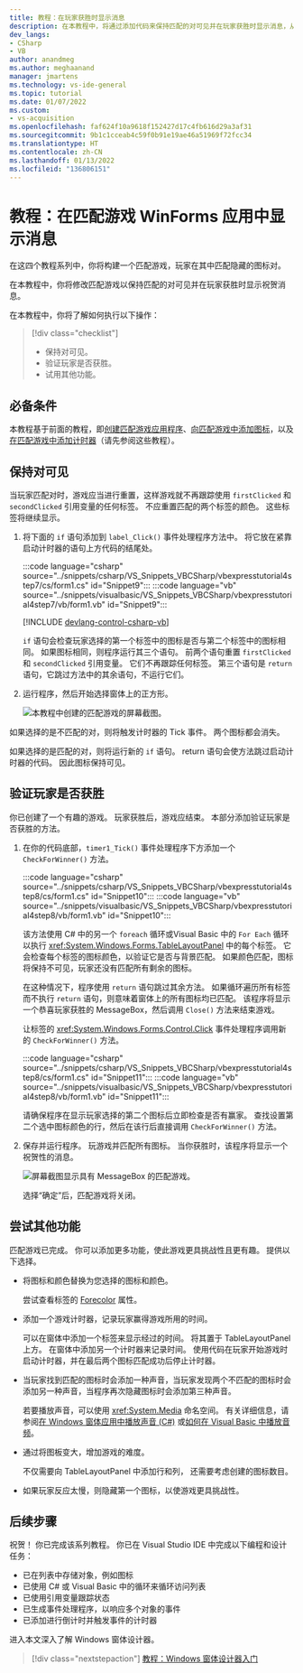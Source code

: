 ```yaml
---
title: 教程：在玩家获胜时显示消息
description: 在本教程中，将通过添加代码来保持匹配的对可见并在玩家获胜时显示消息，从而完成匹配游戏。
dev_langs:
- CSharp
- VB
author: anandmeg
ms.author: meghaanand
manager: jmartens
ms.technology: vs-ide-general
ms.topic: tutorial
ms.date: 01/07/2022
ms.custom:
- vs-acquisition
ms.openlocfilehash: faf624f10a9618f152427d17c4fb616d29a3af31
ms.sourcegitcommit: 9b1c1cceab4c59f0b91e19ae46a51969f72fcc34
ms.translationtype: HT
ms.contentlocale: zh-CN
ms.lasthandoff: 01/13/2022
ms.locfileid: "136806151"
---
```

# <a name="tutorial-display-a-message-in-your-matching-game-winforms-app"></a>教程：在匹配游戏 WinForms 应用中显示消息

在这四个教程系列中，你将构建一个匹配游戏，玩家在其中匹配隐藏的图标对。

在本教程中，你将修改匹配游戏以保持匹配的对可见并在玩家获胜时显示祝贺消息。

在本教程中，你将了解如何执行以下操作：

> [!div class="checklist"]
> - 保持对可见。
> - 验证玩家是否获胜。
> - 试用其他功能。

## <a name="prerequisites"></a>必备条件

本教程基于前面的教程，即[创建匹配游戏应用程序](tutorial-windows-forms-create-match-game.md)、[向匹配游戏中添加图标](tutorial-windows-forms-match-game-icons.md)，以及[在匹配游戏中添加计时器](tutorial-windows-forms-match-game-labels.md)（请先参阅这些教程）。

## <a name="keep-pairs-visible"></a>保持对可见

当玩家匹配对时，游戏应当进行重置，这样游戏就不再跟踪使用 `firstClicked` 和 `secondClicked` 引用变量的任何标签。
不应重置匹配的两个标签的颜色。
这些标签将继续显示。

1. 将下面的 `if` 语句添加到 `label_Click()` 事件处理程序方法中。
   将它放在紧靠启动计时器的语句上方代码的结尾处。

   :::code language="csharp" source="../snippets/csharp/VS_Snippets_VBCSharp/vbexpresstutorial4step7/cs/form1.cs" id="Snippet9":::
   :::code language="vb" source="../snippets/visualbasic/VS_Snippets_VBCSharp/vbexpresstutorial4step7/vb/form1.vb" id="Snippet9":::

   [!INCLUDE [devlang-control-csharp-vb](./includes/devlang-control-csharp-vb.md)]

   `if` 语句会检查玩家选择的第一个标签中的图标是否与第二个标签中的图标相同。
   如果图标相同，则程序运行其三个语句。
   前两个语句重置 `firstClicked` 和 `secondClicked` 引用变量。
   它们不再跟踪任何标签。
   第三个语句是 `return` 语句，它跳过方法中的其余语句，不运行它们。

1. 运行程序，然后开始选择窗体上的正方形。

   ![本教程中创建的匹配游戏的屏幕截图。](../ide/media/tutorial-windows-forms-create-match-game/match-game-final.png)

如果选择的是不匹配的对，则将触发计时器的 Tick 事件。
两个图标都会消失。

如果选择的是匹配的对，则将运行新的 `if` 语句。
return 语句会使方法跳过启动计时器的代码。
因此图标保持可见。

## <a name="verify-if-a-player-won"></a>验证玩家是否获胜

你已创建了一个有趣的游戏。
玩家获胜后，游戏应结束。
本部分添加验证玩家是否获胜的方法。

1. 在你的代码底部，`timer1_Tick()` 事件处理程序下方添加一个 `CheckForWinner()` 方法。

   :::code language="csharp" source="../snippets/csharp/VS_Snippets_VBCSharp/vbexpresstutorial4step8/cs/form1.cs" id="Snippet10":::
   :::code language="vb" source="../snippets/visualbasic/VS_Snippets_VBCSharp/vbexpresstutorial4step8/vb/form1.vb" id="Snippet10":::

   该方法使用 C# 中的另一个 `foreach` 循环或Visual Basic 中的 `For Each` 循环以执行 <xref:System.Windows.Forms.TableLayoutPanel> 中的每个标签。
   它会检查每个标签的图标颜色，以验证它是否与背景匹配。
   如果颜色匹配，图标将保持不可见，玩家还没有匹配所有剩余的图标。

   在这种情况下，程序使用 `return` 语句跳过其余方法。
   如果循环遍历所有标签而不执行 `return` 语句，则意味着窗体上的所有图标均已匹配。
   该程序将显示一个恭喜玩家获胜的 MessageBox，然后调用 `Close()` 方法来结束游戏。

   让标签的 <xref:System.Windows.Forms.Control.Click> 事件处理程序调用新的 `CheckForWinner()` 方法。

   :::code language="csharp" source="../snippets/csharp/VS_Snippets_VBCSharp/vbexpresstutorial4step8/cs/form1.cs" id="Snippet11":::
   :::code language="vb" source="../snippets/visualbasic/VS_Snippets_VBCSharp/vbexpresstutorial4step8/vb/form1.vb" id="Snippet11":::

   请确保程序在显示玩家选择的第二个图标后立即检查是否有赢家。 查找设置第二个选中图标颜色的行，然后在该行后直接调用 `CheckForWinner()` 方法。

1. 保存并运行程序。 玩游戏并匹配所有图标。 当你获胜时，该程序将显示一个祝贺性的消息。

   ![屏幕截图显示具有 MessageBox 的匹配游戏。](../ide/media/tutorial-windows-forms-match-game-play/match-game-congratulations.png)

   选择“确定”后，匹配游戏将关闭。

## <a name="try-other-features"></a>尝试其他功能

匹配游戏已完成。
你可以添加更多功能，使此游戏更具挑战性且更有趣。
提供以下选择。

- 将图标和颜色替换为您选择的图标和颜色。

  尝试查看标签的 [Forecolor](<xref:System.Windows.Forms.Control.ForeColor%2A>) 属性。

- 添加一个游戏计时器，记录玩家赢得游戏所用的时间。

  可以在窗体中添加一个标签来显示经过的时间。
  将其置于 TableLayoutPanel 上方。
  在窗体中添加另一个计时器来记录时间。
  使用代码在玩家开始游戏时启动计时器，并在最后两个图标匹配成功后停止计时器。

- 当玩家找到匹配的图标时会添加一种声音，当玩家发现两个不匹配的图标时会添加另一种声音，当程序再次隐藏图标时会添加第三种声音。

  若要播放声音，可以使用 <xref:System.Media> 命名空间。 有关详细信息，请参阅[在 Windows 窗体应用中播放声音 (C#)](https://www.youtube.com/watch?v=qOh4ooHg1UU&feature=youtu.be) 或[如何在 Visual Basic 中播放音频](https://www.youtube.com/watch?v=-4oPDeQrtMs&feature=youtu.be)。

- 通过将图板变大，增加游戏的难度。

  不仅需要向 TableLayoutPanel 中添加行和列，
  还需要考虑创建的图标数目。

- 如果玩家反应太慢，则隐藏第一个图标，以使游戏更具挑战性。

## <a name="next-steps"></a>后续步骤

祝贺！
你已完成该系列教程。
你已在 Visual Studio IDE 中完成以下编程和设计任务：

- 已在列表中存储对象，例如图标
- 已使用 C# 或 Visual Basic 中的循环来循环访问列表
- 已使用引用变量跟踪状态
- 已生成事件处理程序，以响应多个对象的事件
- 已添加进行倒计时并触发事件的计时器

进入本文深入了解 Windows 窗体设计器。
> [!div class="nextstepaction"]
> [教程：Windows 窗体设计器入门](../designers/walkthrough-windows-forms-designer.md)
